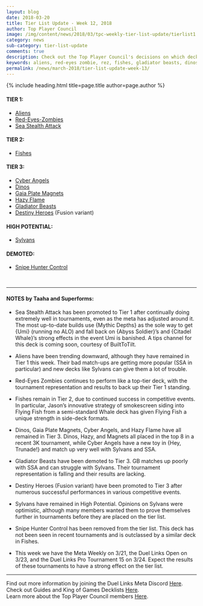 ```yaml
---
layout: blog
date: 2018-03-20
title: Tier List Update - Week 12, 2018
author: Top Player Council
image: /img/content/news/2018/03/tpc-weekly-tier-list-update/tierlist1.jpg
category: news
sub-category: tier-list-update
comments: true
description: Check out the Top Player Council's decisions on which decks are the best in the Meta!
keywords: aliens, red-eyes zombie, rez, fishes, gladiator beasts, dinos, ssa, water, sea stealth attack, cyber angels, ca, magnets, hazy, hazy flame, destiny heroes, tier, tier 1, flying fish, sylvans
permalink: /news/march-2018/tier-list-update-week-13/
---
```


{% include heading.html title=page.title author=page.author %}

#### TIER 1:
* [Aliens](/tier-list/aliens/) 
* [Red-Eyes-Zombies](/tier-list/red-eyes-zombies/) 
* [Sea Stealth Attack](/tier-list/sea-stealth-attack/)

#### TIER 2:
* [Fishes](/tier-list/fishes/) 

#### TIER 3:
* [Cyber Angels](/tier-list/cyber-angels/) 
* [Dinos](/tier-list/dinos/) 
* [Gaia Plate Magnets](/tier-list/magnet-warriors/) 
* [Hazy Flame](/tier-list/hazy-flame/) 
* [Gladiator Beasts](/tier-list/gladiator-beasts/)
* [Destiny Heroes](/tier-list/destiny-heroes/) (Fusion variant)

#### HIGH POTENTIAL:
* [Sylvans](/tier-list/sylvans/) 

#### DEMOTED:
* [Snipe Hunter Control](/tier-list/snipe-hunter/)

<br>

---

#### NOTES by Taaha and Superforms:  

* Sea Stealth Attack has been promoted to Tier 1 after continually doing extremely well in tournaments, even as the meta has adjusted around it. The most up-to-date builds use {Mythic Depths} as the sole way to get {Umi} (running no ALO) and fall back on {Abyss Soldier}’s and {Citadel Whale}’s strong effects in the event Umi is banished. A tips channel for this deck is coming soon, courtesy of BuiltToTilt.  

* Aliens have been trending downward, although they have remained in Tier 1 this week. Their bad match-ups are getting more popular (SSA in particular) and new decks like Sylvans can give them a lot of trouble.  

* Red-Eyes Zombies continues to perform like a top-tier deck, with the tournament representation and results to back up their Tier 1 standing.  

* Fishes remain in Tier 2, due to continued success in competitive events. In particular, Jason’s innovative strategy of smokescreen siding into Flying Fish from a semi-standard Whale deck has given Flying Fish a unique strength in side-deck formats.  

* Dinos, Gaia Plate Magnets, Cyber Angels, and Hazy Flame have all remained in Tier 3. Dinos, Hazy, and Magnets all placed in the top 8 in a recent 3K tournament, while Cyber Angels have a new toy in {Hey, Trunade!} and match up very well with Sylvans and SSA.  

* Gladiator Beasts have been demoted to Tier 3. GB matches up poorly with SSA and can struggle with Sylvans. Their tournament representation is falling and their results are lacking.  

* Destiny Heroes (Fusion variant) have been promoted to Tier 3 after numerous successful performances in various competitive events.  

* Sylvans have remained in High Potential. Opinions on Sylvans were optimistic, although many members wanted them to prove themselves further in tournaments before they are placed on the tier list.  

* Snipe Hunter Control has been removed from the tier list. This deck has not been seen in recent tournaments and is outclassed by a similar deck in Fishes.  

* This week we have the Meta Weekly on 3/21, the Duel Links Open on 3/23, and the Duel Links Pro Tournament 15 on 3/24. Expect the results of these tournaments to have a strong effect on the tier list.  

---
Find out more information by joining the Duel Links Meta Discord [Here](/discord/).  
Check out Guides and King of Games Decklists [Here](/tier-list/).  
Learn more about the Top Player Council members [Here](/top-player-council/).   
